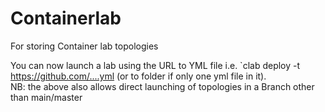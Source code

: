 # Containerlab
For storing Container lab topologies

You can now launch a lab using the URL to YML file i.e. `clab deploy -t https://github.com/....yml (or to folder if only one yml file in it).  
NB: the above also allows direct launching of topologies in a Branch other than main/master
